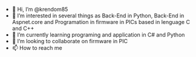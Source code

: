 - 👋 Hi, I’m @krendom85
- 👀 I’m interested in several things as Back-End in Python, Back-End in Aspnet.core and Programation in firmware in PICs based in lenguage C and C++
- 🌱 I’m currently learning programing and application in C# and Python
- 💞️ I’m looking to collaborate on firmware in PIC
- 📫 How to reach me 

<!---
krendom85/krendom85 is a ✨ special ✨ repository because its `README.md` (this file) appears on your GitHub profile.
You can click the Preview link to take a look at your changes.
--->
